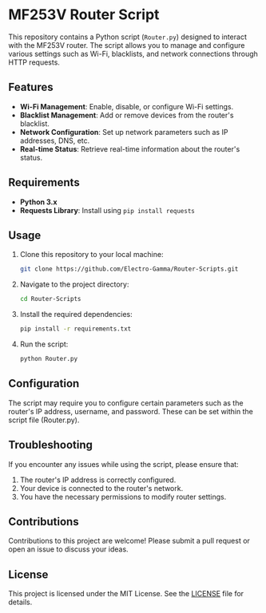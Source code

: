 # MF253V Router Script

This repository contains a Python script (`Router.py`) designed to interact with the MF253V router. The script allows you to manage and configure various settings such as Wi-Fi, blacklists, and network connections through HTTP requests.

## Features

- **Wi-Fi Management**: Enable, disable, or configure Wi-Fi settings.
- **Blacklist Management**: Add or remove devices from the router's blacklist.
- **Network Configuration**: Set up network parameters such as IP addresses, DNS, etc.
- **Real-time Status**: Retrieve real-time information about the router's status.

## Requirements

- **Python 3.x**
- **Requests Library**: Install using `pip install requests`

## Usage

1. Clone this repository to your local machine:
   ```bash
   git clone https://github.com/Electro-Gamma/Router-Scripts.git
    ```
2. Navigate to the project directory:
   ```bash
   cd Router-Scripts
    ```
3. Install the required dependencies:
   ```bash
   pip install -r requirements.txt
    ```
4. Run the script:
   ```bash
   python Router.py
    ```
	
## Configuration

The script may require you to configure certain parameters such as the router's IP address, username, and password. These can be set within the script file (Router.py).

## Troubleshooting

If you encounter any issues while using the script, please ensure that:

1. The router's IP address is correctly configured.
2. Your device is connected to the router's network.
3. You have the necessary permissions to modify router settings.	

## Contributions

Contributions to this project are welcome! Please submit a pull request or open an issue to discuss your ideas.

## License

This project is licensed under the MIT License. See the [LICENSE](LICENSE) file for details.
